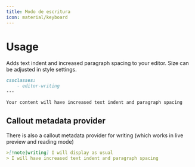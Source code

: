```yaml
---
title: Modo de escritura
icon: material/keyboard
---
```


# Usage

Adds text indent and increased paragraph spacing to your editor. Size can be
adjusted in style settings.

```md
cssclasses:
    - editor-writing
---

Your content will have increased text indent and paragraph spacing 
```


## Callout metadata provider

There is also a callout metadata provider for writing (which works in live preview
and reading mode)

```md
>[!note|writing] I will display as usual
> I will have increased text indent and paragraph spacing 
```

